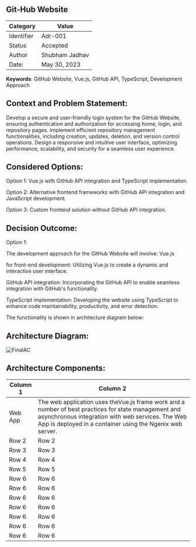 **Git-Hub Website**
--------------------------------------------------------------------------------------------------------------------------------------------------------------------------------------------

| Category | Value | 
|----------|----------|
| Identifier  | Adr-001 | 
|  Status  | Accepted | 
|  Author | Shubham Jadhav |
|  Date:  | May 30, 2023 | 

**Keywords**: GitHub Website, Vue.js, GitHub API, TypeScript, Development Approach

**Context and Problem Statement:**
--------------------------------------------------------------------------------------------------------------------------------------------------------------------------------------------
Develop a secure and user-friendly login system for the GitHub Website, ensuring authentication and authorization for accessing home, login, and repository pages. Implement efficient repository management functionalities, including creation, updates, deletion, and version control operations. Design a responsive and intuitive user interface, optimizing performance, scalability, and security for a seamless user experience.

**Considered Options:** 
--------------------------------------------------------------------------------------------------------------------------------------------------------------------------------------------

Option 1: Vue.js with GitHub API integration and TypeScript implementation.

Option 2: Alternative frontend frameworks with GitHub API integration and JavaScript development.

Option 3: Custom frontend solution without GitHub API integration.


**Decision Outcome:**
--------------------------------------------------------------------------------------------------------------------------------------------------------------------------------------------

Option 1:

The development approach for the GitHub Website will involve: Vue.js 

for front-end development: Utilizing Vue.js to create a dynamic and interactive user interface.                            

GitHub API integration: Incorporating the GitHub API to enable seamless integration with GitHub's functionality.                                       

TypeScript implementation: Developing the website using TypeScript to enhance code maintainability, productivity, and error detection.

The functionality is shown in architecture diagram below:

**Architecture Diagram:**
--------------------------------------------------------------------------------------------------------------------------------------------------------------------------------------------


![FinalAC](https://github.com/shubjadh/SE577/assets/114832019/033888b1-dae7-48e0-bec4-1a540beb33d8)

**Architecture Components:**
--------------------------------------------------------------------------------------------------------------------------------------------------------------------------------------------

| Column 1 | Column 2 |
|----------|----------|
| Web App   | The web application uses theVue.js frame work and a number of best practices for state management and asynchronous integration with web services. The Web App is deployed in a container using the Ngenix web server.    |
| Row 2    | Row 2    |
| Row 3    | Row 3    |
| Row 4    | Row 4    |
| Row 5    | Row 5    |
| Row 6    | Row 6    |
| Row 6    | Row 6    |
| Row 6    | Row 6    |
| Row 6    | Row 6    |
| Row 6    | Row 6    |
| Row 6    | Row 6    |
| Row 6    | Row 6    |






